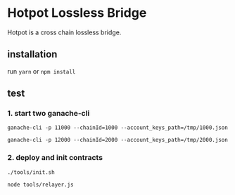 # Hotpot Lossless Bridge
Hotpot is a cross chain lossless bridge.
## installation
run `yarn` or `npm install`
## test
### 1. start two ganache-cli
```
ganache-cli -p 11000 --chainId=1000 --account_keys_path=/tmp/1000.json
```
```
ganache-cli -p 12000 --chainId=2000 --account_keys_path=/tmp/2000.json
```
### 2. deploy and init contracts
```
./tools/init.sh
```
```
node tools/relayer.js
```